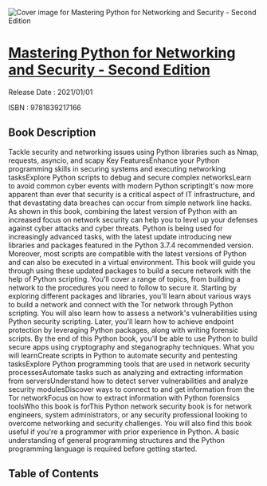 ![Cover image for Mastering Python for Networking and Security - Second Edition](https://imgdetail.ebookreading.net/cover/cover/202109/EB9781839217166.jpg)

[Mastering Python for Networking and Security - Second Edition](https://ebookreading.net/view/book/Mastering+Python+for+Networking+and+Security+-+Second+Edition-EB9781839217166_1.html "Mastering Python for Networking and Security - Second Edition")
====================================================================================================================

Release Date : 2021/01/01

ISBN : 9781839217166

Book Description
-----------------

Tackle security and networking issues using Python libraries such as Nmap, requests, asyncio, and scapy
Key FeaturesEnhance your Python programming skills in securing systems and executing networking tasksExplore Python scripts to debug and secure complex networksLearn to avoid common cyber events with modern Python scriptingIt's now more apparent than ever that security is a critical aspect of IT infrastructure, and that devastating data breaches can occur from simple network line hacks. As shown in this book, combining the latest version of Python with an increased focus on network security can help you to level up your defenses against cyber attacks and cyber threats.
Python is being used for increasingly advanced tasks, with the latest update introducing new libraries and packages featured in the Python 3.7.4 recommended version. Moreover, most scripts are compatible with the latest versions of Python and can also be executed in a virtual environment.
This book will guide you through using these updated packages to build a secure network with the help of Python scripting. You'll cover a range of topics, from building a network to the procedures you need to follow to secure it. Starting by exploring different packages and libraries, you'll learn about various ways to build a network and connect with the Tor network through Python scripting. You will also learn how to assess a network's vulnerabilities using Python security scripting. Later, you'll learn how to achieve endpoint protection by leveraging Python packages, along with writing forensic scripts.
By the end of this Python book, you'll be able to use Python to build secure apps using cryptography and steganography techniques.
What you will learnCreate scripts in Python to automate security and pentesting tasksExplore Python programming tools that are used in network security processesAutomate tasks such as analyzing and extracting information from serversUnderstand how to detect server vulnerabilities and analyze security modulesDiscover ways to connect to and get information from the Tor networkFocus on how to extract information with Python forensics toolsWho this book is forThis Python network security book is for network engineers, system administrators, or any security professional looking to overcome networking and security challenges. You will also find this book useful if you're a programmer with prior experience in Python. A basic understanding of general programming structures and the Python programming language is required before getting started.


Table of Contents
-----------------

